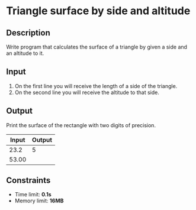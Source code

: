 # Triangle surface by side and altitude

## Description
Write program that calculates the surface of a triangle by given a side and an altitude to it.

## Input

1. On the first line you will receive the length of a side of the triangle.
1. On the second line you will receive the altitude to that side.

## Output
Print the surface of the rectangle with two digits of precision.

|     Input      |     Output     |
|----------------|----------------|
|23.2            |5               |
|53.00           |                |


## Constraints
- Time limit: **0.1s**
- Memory limit: **16MB**
